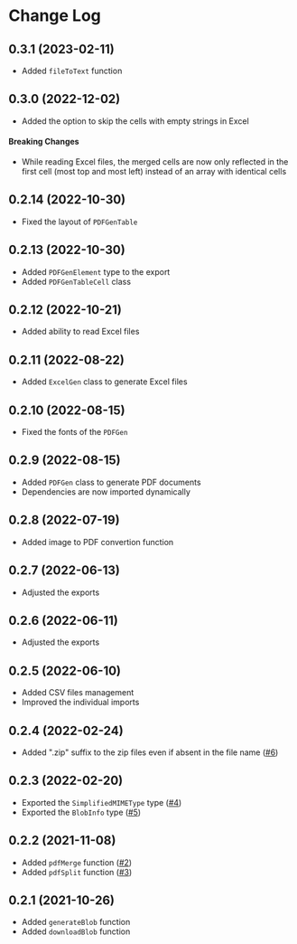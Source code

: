 # Change Log

## 0.3.1 (2023-02-11)
- Added `fileToText` function

## 0.3.0 (2022-12-02)
- Added the option to skip the cells with empty strings in Excel

#### Breaking Changes
- While reading Excel files, the merged cells are now only reflected in the first cell (most top and most left) instead of an array with identical cells

## 0.2.14 (2022-10-30)
- Fixed the layout of `PDFGenTable`

## 0.2.13 (2022-10-30)
- Added `PDFGenElement` type to the export
- Added `PDFGenTableCell` class

## 0.2.12 (2022-10-21)
- Added ability to read Excel files

## 0.2.11 (2022-08-22)
- Added `ExcelGen` class to generate Excel files

## 0.2.10 (2022-08-15)
- Fixed the fonts of the `PDFGen`

## 0.2.9 (2022-08-15)
- Added `PDFGen` class to generate PDF documents
- Dependencies are now imported dynamically

## 0.2.8 (2022-07-19)
- Added image to PDF convertion function

## 0.2.7 (2022-06-13)
- Adjusted the exports

## 0.2.6 (2022-06-11)
- Adjusted the exports

## 0.2.5 (2022-06-10)
- Added CSV files management
- Improved the individual imports

## 0.2.4 (2022-02-24)
- Added ".zip" suffix to the zip files even if absent in the file name ([#6](https://github.com/Vieolo/file-management-js/issues/6))

## 0.2.3 (2022-02-20)
- Exported the `SimplifiedMIMEType` type ([#4](https://github.com/Vieolo/file-management-js/issues/4))
- Exported the `BlobInfo` type ([#5](https://github.com/Vieolo/file-management-js/issues/5))

## 0.2.2 (2021-11-08)
- Added `pdfMerge` function ([#2](https://github.com/Vieolo/file-management-js/issues/2))
- Added `pdfSplit` function ([#3](https://github.com/Vieolo/file-management-js/issues/3))

## 0.2.1 (2021-10-26)
- Added `generateBlob` function
- Added `downloadBlob` function
